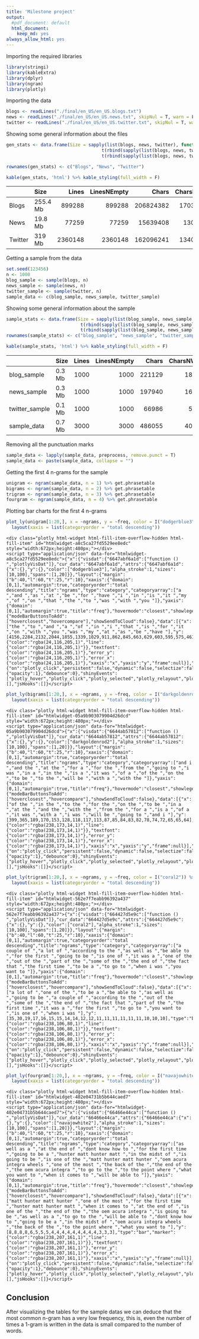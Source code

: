```yaml
---
title: 'Milestone project'
output: 
  #pdf_document: default
  html_document:
    keep_md: yes
always_allow_html: yes
---
```



Importing the required libraries

```r
library(stringi)
library(kableExtra)
library(dplyr)
library(ngram)
library(plotly)
```
Importing the data

```r
blogs <- readLines("./final/en_US/en_US.blogs.txt")
news <- readLines("./final/en_US/en_US.news.txt", skipNul = T, warn = F)
twitter <- readLines("./final/en_US/en_US.twitter.txt", skipNul = T, warn = F)
```
Showing some general information about the files

```r
gen_stats <- data.frame(Size = sapply(list(blogs, news, twitter), function(x) {format(object.size(x), "MB")}),
                                    t(rbind(sapply(list(blogs, news, twitter), stri_stats_general))), 
                                    t(rbind(sapply(list(blogs, news, twitter), stri_stats_latex))))

rownames(gen_stats) <- c("Blogs", "News", "Twitter")

kable(gen_stats, 'html') %>% kable_styling(full_width = F)
```

<table class="table" style="width: auto !important; margin-left: auto; margin-right: auto;">
 <thead>
  <tr>
   <th style="text-align:left;">   </th>
   <th style="text-align:left;"> Size </th>
   <th style="text-align:right;"> Lines </th>
   <th style="text-align:right;"> LinesNEmpty </th>
   <th style="text-align:right;"> Chars </th>
   <th style="text-align:right;"> CharsNWhite </th>
   <th style="text-align:right;"> CharsWord </th>
   <th style="text-align:right;"> CharsCmdEnvir </th>
   <th style="text-align:right;"> CharsWhite </th>
   <th style="text-align:right;"> Words </th>
   <th style="text-align:right;"> Cmds </th>
   <th style="text-align:right;"> Envirs </th>
  </tr>
 </thead>
<tbody>
  <tr>
   <td style="text-align:left;"> Blogs </td>
   <td style="text-align:left;"> 255.4 Mb </td>
   <td style="text-align:right;"> 899288 </td>
   <td style="text-align:right;"> 899288 </td>
   <td style="text-align:right;"> 206824382 </td>
   <td style="text-align:right;"> 170389539 </td>
   <td style="text-align:right;"> 162464653 </td>
   <td style="text-align:right;"> 9 </td>
   <td style="text-align:right;"> 42636700 </td>
   <td style="text-align:right;"> 37570839 </td>
   <td style="text-align:right;"> 3 </td>
   <td style="text-align:right;"> 0 </td>
  </tr>
  <tr>
   <td style="text-align:left;"> News </td>
   <td style="text-align:left;"> 19.8 Mb </td>
   <td style="text-align:right;"> 77259 </td>
   <td style="text-align:right;"> 77259 </td>
   <td style="text-align:right;"> 15639408 </td>
   <td style="text-align:right;"> 13072698 </td>
   <td style="text-align:right;"> 12476453 </td>
   <td style="text-align:right;"> 0 </td>
   <td style="text-align:right;"> 3096618 </td>
   <td style="text-align:right;"> 2651432 </td>
   <td style="text-align:right;"> 0 </td>
   <td style="text-align:right;"> 0 </td>
  </tr>
  <tr>
   <td style="text-align:left;"> Twitter </td>
   <td style="text-align:left;"> 319 Mb </td>
   <td style="text-align:right;"> 2360148 </td>
   <td style="text-align:right;"> 2360148 </td>
   <td style="text-align:right;"> 162096241 </td>
   <td style="text-align:right;"> 134082806 </td>
   <td style="text-align:right;"> 125570778 </td>
   <td style="text-align:right;"> 3032 </td>
   <td style="text-align:right;"> 35958529 </td>
   <td style="text-align:right;"> 30451170 </td>
   <td style="text-align:right;"> 963 </td>
   <td style="text-align:right;"> 0 </td>
  </tr>
</tbody>
</table>
Getting a sample from the data

```r
set.seed(123456)
n <- 1000
blog_sample <- sample(blogs, n)
news_sample <- sample(news, n)
twitter_sample <- sample(twitter, n)
sample_data <- c(blog_sample, news_sample, twitter_sample)
```
Showing some general information about the sample

```r
sample_stats <- data.frame(Size = sapply(list(blog_sample, news_sample, twitter_sample, sample_data), function(x) {format(object.size(x), "MB")}),
                            t(rbind(sapply(list(blog_sample, news_sample, twitter_sample, sample_data), stri_stats_general))), 
                            t(rbind(sapply(list(blog_sample, news_sample, twitter_sample, sample_data), stri_stats_latex))))
rownames(sample_stats) <- c("blog_sample", "news_sample", "twitter_sample", "sample_data")

kable(sample_stats, 'html') %>% kable_styling(full_width = F)
```

<table class="table" style="width: auto !important; margin-left: auto; margin-right: auto;">
 <thead>
  <tr>
   <th style="text-align:left;">   </th>
   <th style="text-align:left;"> Size </th>
   <th style="text-align:right;"> Lines </th>
   <th style="text-align:right;"> LinesNEmpty </th>
   <th style="text-align:right;"> Chars </th>
   <th style="text-align:right;"> CharsNWhite </th>
   <th style="text-align:right;"> CharsWord </th>
   <th style="text-align:right;"> CharsCmdEnvir </th>
   <th style="text-align:right;"> CharsWhite </th>
   <th style="text-align:right;"> Words </th>
   <th style="text-align:right;"> Cmds </th>
   <th style="text-align:right;"> Envirs </th>
  </tr>
 </thead>
<tbody>
  <tr>
   <td style="text-align:left;"> blog_sample </td>
   <td style="text-align:left;"> 0.3 Mb </td>
   <td style="text-align:right;"> 1000 </td>
   <td style="text-align:right;"> 1000 </td>
   <td style="text-align:right;"> 221129 </td>
   <td style="text-align:right;"> 182246 </td>
   <td style="text-align:right;"> 173542 </td>
   <td style="text-align:right;"> 0 </td>
   <td style="text-align:right;"> 45536 </td>
   <td style="text-align:right;"> 40075 </td>
   <td style="text-align:right;"> 0 </td>
   <td style="text-align:right;"> 0 </td>
  </tr>
  <tr>
   <td style="text-align:left;"> news_sample </td>
   <td style="text-align:left;"> 0.3 Mb </td>
   <td style="text-align:right;"> 1000 </td>
   <td style="text-align:right;"> 1000 </td>
   <td style="text-align:right;"> 197940 </td>
   <td style="text-align:right;"> 165341 </td>
   <td style="text-align:right;"> 158442 </td>
   <td style="text-align:right;"> 0 </td>
   <td style="text-align:right;"> 39318 </td>
   <td style="text-align:right;"> 33969 </td>
   <td style="text-align:right;"> 0 </td>
   <td style="text-align:right;"> 0 </td>
  </tr>
  <tr>
   <td style="text-align:left;"> twitter_sample </td>
   <td style="text-align:left;"> 0.1 Mb </td>
   <td style="text-align:right;"> 1000 </td>
   <td style="text-align:right;"> 1000 </td>
   <td style="text-align:right;"> 66986 </td>
   <td style="text-align:right;"> 55358 </td>
   <td style="text-align:right;"> 51903 </td>
   <td style="text-align:right;"> 0 </td>
   <td style="text-align:right;"> 14848 </td>
   <td style="text-align:right;"> 12685 </td>
   <td style="text-align:right;"> 0 </td>
   <td style="text-align:right;"> 0 </td>
  </tr>
  <tr>
   <td style="text-align:left;"> sample_data </td>
   <td style="text-align:left;"> 0.7 Mb </td>
   <td style="text-align:right;"> 3000 </td>
   <td style="text-align:right;"> 3000 </td>
   <td style="text-align:right;"> 486055 </td>
   <td style="text-align:right;"> 402945 </td>
   <td style="text-align:right;"> 383887 </td>
   <td style="text-align:right;"> 0 </td>
   <td style="text-align:right;"> 99702 </td>
   <td style="text-align:right;"> 86729 </td>
   <td style="text-align:right;"> 0 </td>
   <td style="text-align:right;"> 0 </td>
  </tr>
</tbody>
</table>
Removing all the punctuation marks

```r
sample_data <- lapply(sample_data, preprocess, remove.punct = T)
sample_data <- paste(sample_data, collapse = "")
```
Getting the first 4 n-grams for the sample

```r
unigram <- ngram(sample_data, n = 1) %>% get.phrasetable
bigrams <- ngram(sample_data, n = 2) %>% get.phrasetable
trigram <- ngram(sample_data, n = 3) %>% get.phrasetable
fourgram <- ngram(sample_data, n = 4) %>% get.phrasetable
```
Plotting bar charts for the first 4 n-grams

```r
plot_ly(unigram[1:20,], x = ~ngrams, y = ~freq, color = I("dodgerblue3")) %>%
  layout(xaxis = list(categoryorder = "total descending"))
```

```{=html}
<div class="plotly html-widget html-fill-item-overflow-hidden html-fill-item" id="htmlwidget-a8c5ca27fd5529ee8edc" style="width:672px;height:480px;"></div>
<script type="application/json" data-for="htmlwidget-a8c5ca27fd5529ee8edc">{"x":{"visdat":{"6647abf6a1d":["function () ","plotlyVisDat"]},"cur_data":"6647abf6a1d","attrs":{"6647abf6a1d":{"x":{},"y":{},"color":["dodgerblue3"],"alpha_stroke":1,"sizes":[10,100],"spans":[1,20]}},"layout":{"margin":{"b":40,"l":60,"t":25,"r":10},"xaxis":{"domain":[0,1],"automargin":true,"categoryorder":"total descending","title":"ngrams","type":"category","categoryarray":["a ","and ","as ","at ","be ","for ","have ","i ","in ","is ","it ","my ","of ","on ","that ","the ","to ","was ","with ","you "]},"yaxis":{"domain":[0,1],"automargin":true,"title":"freq"},"hovermode":"closest","showlegend":false},"source":"A","config":{"modeBarButtonsToAdd":["hoverclosest","hovercompare"],"showSendToCloud":false},"data":[{"x":["the ","to ","and ","a ","of ","in ","i ","that ","is ","for ","it ","on ","with ","you ","was ","my ","at ","as ","be ","have "],"y":[4156,2284,2132,2044,1855,1339,1029,911,862,845,663,629,603,595,575,461,450,429,428,405],"type":"bar","marker":{"color":"rgba(24,116,205,1)","line":{"color":"rgba(24,116,205,1)"}},"textfont":{"color":"rgba(24,116,205,1)"},"error_y":{"color":"rgba(24,116,205,1)"},"error_x":{"color":"rgba(24,116,205,1)"},"xaxis":"x","yaxis":"y","frame":null}],"highlight":{"on":"plotly_click","persistent":false,"dynamic":false,"selectize":false,"opacityDim":0.20000000000000001,"selected":{"opacity":1},"debounce":0},"shinyEvents":["plotly_hover","plotly_click","plotly_selected","plotly_relayout","plotly_brushed","plotly_brushing","plotly_clickannotation","plotly_doubleclick","plotly_deselect","plotly_afterplot","plotly_sunburstclick"],"base_url":"https://plot.ly"},"evals":[],"jsHooks":[]}</script>
```

```r
plot_ly(bigrams[1:20,], x = ~ngrams, y = ~freq, color = I("darkgoldenrod2")) %>%
  layout(xaxis = list(categoryorder = "total descending"))
```

```{=html}
<div class="plotly html-widget html-fill-item-overflow-hidden html-fill-item" id="htmlwidget-05a9b903079904d26dcd" style="width:672px;height:480px;"></div>
<script type="application/json" data-for="htmlwidget-05a9b903079904d26dcd">{"x":{"visdat":{"6644ab57812":["function () ","plotlyVisDat"]},"cur_data":"6644ab57812","attrs":{"6644ab57812":{"x":{},"y":{},"color":["darkgoldenrod2"],"alpha_stroke":1,"sizes":[10,100],"spans":[1,20]}},"layout":{"margin":{"b":40,"l":60,"t":25,"r":10},"xaxis":{"domain":[0,1],"automargin":true,"categoryorder":"total descending","title":"ngrams","type":"category","categoryarray":["and i ","and the ","at the ","for a ","for the ","from the ","going to ","i was ","in a ","in the ","is a ","it was ","of a ","of the ","on the ","to be ","to the ","will be ","with a ","with the "]},"yaxis":{"domain":[0,1],"automargin":true,"title":"freq"},"hovermode":"closest","showlegend":false},"source":"A","config":{"modeBarButtonsToAdd":["hoverclosest","hovercompare"],"showSendToCloud":false},"data":[{"x":["of the ","in the ","to the ","for the ","on the ","to be ","in a ","at the ","and the ","with the ","from the ","for a ","is a ","of a ","it was ","with a ","i was ","will be ","going to ","and i "],"y":[399,365,189,170,153,128,118,117,113,87,85,84,83,82,78,74,72,65,65,64],"type":"bar","marker":{"color":"rgba(238,173,14,1)","line":{"color":"rgba(238,173,14,1)"}},"textfont":{"color":"rgba(238,173,14,1)"},"error_y":{"color":"rgba(238,173,14,1)"},"error_x":{"color":"rgba(238,173,14,1)"},"xaxis":"x","yaxis":"y","frame":null}],"highlight":{"on":"plotly_click","persistent":false,"dynamic":false,"selectize":false,"opacityDim":0.20000000000000001,"selected":{"opacity":1},"debounce":0},"shinyEvents":["plotly_hover","plotly_click","plotly_selected","plotly_relayout","plotly_brushed","plotly_brushing","plotly_clickannotation","plotly_doubleclick","plotly_deselect","plotly_afterplot","plotly_sunburstclick"],"base_url":"https://plot.ly"},"evals":[],"jsHooks":[]}</script>
```

```r
plot_ly(trigram[1:20,], x = ~ngrams, y = ~freq, color = I("coral2")) %>%
  layout(xaxis = list(categoryorder = "total descending"))
```

```{=html}
<div class="plotly html-widget html-fill-item-overflow-hidden html-fill-item" id="htmlwidget-562e7f7eabb96392a437" style="width:672px;height:480px;"></div>
<script type="application/json" data-for="htmlwidget-562e7f7eabb96392a437">{"x":{"visdat":{"664427d5e9c":["function () ","plotlyVisDat"]},"cur_data":"664427d5e9c","attrs":{"664427d5e9c":{"x":{},"y":{},"color":["coral2"],"alpha_stroke":1,"sizes":[10,100],"spans":[1,20]}},"layout":{"margin":{"b":40,"l":60,"t":25,"r":10},"xaxis":{"domain":[0,1],"automargin":true,"categoryorder":"total descending","title":"ngrams","type":"category","categoryarray":["a couple of ","a lot of ","according to the ","as well as ","be able to ","for the first ","going to be ","is one of ","it was a ","one of the ","out of the ","part of the ","some of the ","the end of ","the fact that ","the first time ","to be a ","to go to ","when i was ","you want to "]},"yaxis":{"domain":[0,1],"automargin":true,"title":"freq"},"hovermode":"closest","showlegend":false},"source":"A","config":{"modeBarButtonsToAdd":["hoverclosest","hovercompare"],"showSendToCloud":false},"data":[{"x":["a lot of ","one of the ","to be a ","be able to ","as well as ","going to be ","a couple of ","according to the ","out of the ","some of the ","the end of ","the fact that ","part of the ","the first time ","it was a ","for the first ","to go to ","you want to ","is one of ","when i was "],"y":[35,30,19,17,16,15,15,14,14,12,12,11,11,11,11,11,11,10,10,10],"type":"bar","marker":{"color":"rgba(238,106,80,1)","line":{"color":"rgba(238,106,80,1)"}},"textfont":{"color":"rgba(238,106,80,1)"},"error_y":{"color":"rgba(238,106,80,1)"},"error_x":{"color":"rgba(238,106,80,1)"},"xaxis":"x","yaxis":"y","frame":null}],"highlight":{"on":"plotly_click","persistent":false,"dynamic":false,"selectize":false,"opacityDim":0.20000000000000001,"selected":{"opacity":1},"debounce":0},"shinyEvents":["plotly_hover","plotly_click","plotly_selected","plotly_relayout","plotly_brushed","plotly_brushing","plotly_clickannotation","plotly_doubleclick","plotly_deselect","plotly_afterplot","plotly_sunburstclick"],"base_url":"https://plot.ly"},"evals":[],"jsHooks":[]}</script>
```

```r
plot_ly(fourgram[1:20,], x = ~ngrams, y = ~freq, color = I("navajowhite2")) %>%
  layout(xaxis = list(categoryorder = "total descending"))
```

```{=html}
<div class="plotly html-widget html-fill-item-overflow-hidden html-fill-item" id="htmlwidget-402e04731b5b644caed7" style="width:672px;height:480px;"></div>
<script type="application/json" data-for="htmlwidget-402e04731b5b644caed7">{"x":{"visdat":{"66466e44ca":["function () ","plotlyVisDat"]},"cur_data":"66466e44ca","attrs":{"66466e44ca":{"x":{},"y":{},"color":["navajowhite2"],"alpha_stroke":1,"sizes":[10,100],"spans":[1,20]}},"layout":{"margin":{"b":40,"l":60,"t":25,"r":10},"xaxis":{"domain":[0,1],"automargin":true,"categoryorder":"total descending","title":"ngrams","type":"category","categoryarray":["as well as a ","at the end of ","dont know how to ","for the first time ","going to be a ","hunter matt hunter matt ","in the midst of ","is going to be ","is one of the ","matt hunter matt hunter ","oem acura integra wheels ","one of the most ","the back of the ","the end of the ","the oem acura integra ","to go to the ","to the point where ","what you want to ","when it comes to ","will be able to "]},"yaxis":{"domain":[0,1],"automargin":true,"title":"freq"},"hovermode":"closest","showlegend":false},"source":"A","config":{"modeBarButtonsToAdd":["hoverclosest","hovercompare"],"showSendToCloud":false},"data":[{"x":["matt hunter matt hunter ","one of the most ","for the first time ","hunter matt hunter matt ","when it comes to ","at the end of ","is one of the ","the end of the ","the oem acura integra ","is going to be ","as well as a ","to go to the ","will be able to ","dont know how to ","going to be a ","in the midst of ","oem acura integra wheels ","the back of the ","to the point where ","what you want to "],"y":[8,8,8,8,6,5,5,5,4,4,4,4,4,4,4,4,4,3,3,3],"type":"bar","marker":{"color":"rgba(238,207,161,1)","line":{"color":"rgba(238,207,161,1)"}},"textfont":{"color":"rgba(238,207,161,1)"},"error_y":{"color":"rgba(238,207,161,1)"},"error_x":{"color":"rgba(238,207,161,1)"},"xaxis":"x","yaxis":"y","frame":null}],"highlight":{"on":"plotly_click","persistent":false,"dynamic":false,"selectize":false,"opacityDim":0.20000000000000001,"selected":{"opacity":1},"debounce":0},"shinyEvents":["plotly_hover","plotly_click","plotly_selected","plotly_relayout","plotly_brushed","plotly_brushing","plotly_clickannotation","plotly_doubleclick","plotly_deselect","plotly_afterplot","plotly_sunburstclick"],"base_url":"https://plot.ly"},"evals":[],"jsHooks":[]}</script>
```

## Conclusion
After visualizing the tables for the sample datas we can 
deduce that the most common n-gram has a very low frequency, this is,
even the number of times a 1-gram is written in the data is small compared to the number of words.
